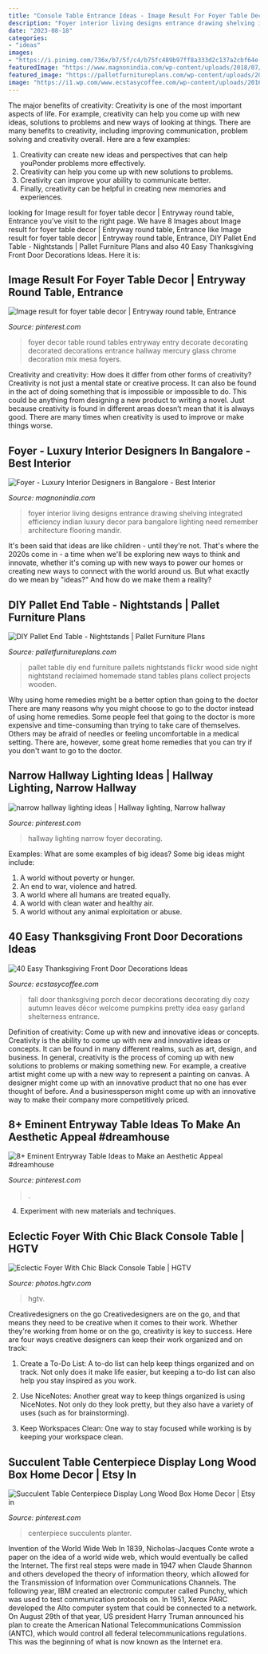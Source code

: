 ```yaml
---
title: "Console Table Entrance Ideas - Image Result For Foyer Table Decor"
description: "Foyer interior living designs entrance drawing shelving integrated efficiency indian luxury decor para bangalore lighting need remember architecture flooring mandir"
date: "2023-08-18"
categories:
- "ideas"
images:
- "https://i.pinimg.com/736x/b7/5f/c4/b75fc489b97ff8a333d2c137a2cbf64e--foyer-table-decor-round-foyer-table.jpg"
featuredImage: "https://www.magnonindia.com/wp-content/uploads/2018/07/Froyer_10.jpg"
featured_image: "https://palletfurnitureplans.com/wp-content/uploads/2014/01/pallet-nightstand-6.jpg"
image: "https://i1.wp.com/www.ecstasycoffee.com/wp-content/uploads/2016/10/Thanksgiving-Front-Door-Decorations-5.jpg"
---
```



The major benefits of creativity:
Creativity is one of the most important aspects of life. For example, creativity can help you come up with new ideas, solutions to problems and new ways of looking at things. There are many benefits to creativity, including improving communication, problem solving and creativity overall. Here are a few examples:
1) Creativity can create new ideas and perspectives that can help youPonder problems more effectively.
2) Creativity can help you come up with new solutions to problems.
3) Creativity can improve your ability to communicate better.
4) Finally, creativity can be helpful in creating new memories and experiences.

	

		
looking for Image result for foyer table decor | Entryway round table, Entrance you've visit to the right page. We have 8 Images about Image result for foyer table decor | Entryway round table, Entrance like Image result for foyer table decor | Entryway round table, Entrance, DIY Pallet End Table - Nightstands | Pallet Furniture Plans and also 40 Easy Thanksgiving Front Door Decorations Ideas. Here it is:
		
    
## Image Result For Foyer Table Decor | Entryway Round Table, Entrance

<img loading=lazy src="https://i.pinimg.com/736x/b7/5f/c4/b75fc489b97ff8a333d2c137a2cbf64e--foyer-table-decor-round-foyer-table.jpg" onerror="this.onerror=null;this.src='https://tse2.mm.bing.net/th?id=OIP.5-ESY7dWFLfWQxYV5ptk-AHaLH&amp;pid=15.1';" alt="Image result for foyer table decor | Entryway round table, Entrance">

_Source: pinterest.com_

>foyer decor table round tables entryway entry decorate decorating decorated decorations entrance hallway mercury glass chrome decoration mix mesa foyers. 

	

Creativity and creativity: How does it differ from other forms of creativity?
Creativity is not just a mental state or creative process. It can also be found in the act of doing something that is impossible or impossible to do. This could be anything from designing a new product to writing a novel. Just because creativity is found in different areas doesn’t mean that it is always good. There are many times when creativity is used to improve or make things worse.

    
## Foyer - Luxury Interior Designers In Bangalore - Best Interior

<img loading=lazy src="https://www.magnonindia.com/wp-content/uploads/2018/07/Froyer_10.jpg" onerror="this.onerror=null;this.src='https://tse1.mm.bing.net/th?id=OIP.DWnfG75eNyUrvgtdOncoDwHaLF&amp;pid=15.1';" alt="Foyer - Luxury Interior Designers in Bangalore - Best Interior">

_Source: magnonindia.com_

>foyer interior living designs entrance drawing shelving integrated efficiency indian luxury decor para bangalore lighting need remember architecture flooring mandir. 

	

It's been said that ideas are like children - until they're not. That's where the 2020s come in - a time when we'll be exploring new ways to think and innovate, whether it's coming up with new ways to power our homes or creating new ways to connect with the world around us. But what exactly do we mean by "ideas?" And how do we make them a reality?

    
## DIY Pallet End Table - Nightstands | Pallet Furniture Plans

<img loading=lazy src="https://palletfurnitureplans.com/wp-content/uploads/2014/01/pallet-nightstand-6.jpg" onerror="this.onerror=null;this.src='https://tse1.mm.bing.net/th?id=OIP.XFPil2BDMcCttUXBRvj8BwHaLG&amp;pid=15.1';" alt="DIY Pallet End Table - Nightstands | Pallet Furniture Plans">

_Source: palletfurnitureplans.com_

>pallet table diy end furniture pallets nightstands flickr wood side night nightstand reclaimed homemade stand tables plans collect projects wooden. 

	

Why using home remedies might be a better option than going to the doctor
There are many reasons why you might choose to go to the doctor instead of using home remedies. Some people feel that going to the doctor is more expensive and time-consuming than trying to take care of themselves. Others may be afraid of needles or feeling uncomfortable in a medical setting. There are, however, some great home remedies that you can try if you don't want to go to the doctor.

    
## Narrow Hallway Lighting Ideas | Hallway Lighting, Narrow Hallway

<img loading=lazy src="https://i.pinimg.com/736x/0e/0b/a5/0e0ba5894de520c15bb936f400644d27--narrow-hallway-lighting-narrow-hallway-ideas.jpg" onerror="this.onerror=null;this.src='https://tse4.mm.bing.net/th?id=OIP.ryOlToRHyAwSiAD8LJMNOQHaLH&amp;pid=15.1';" alt="narrow hallway lighting ideas | Hallway lighting, Narrow hallway">

_Source: pinterest.com_

>hallway lighting narrow foyer decorating. 

	

Examples: What are some examples of big ideas?
Some big ideas might include: 
1. A world without poverty or hunger.
2. An end to war, violence and hatred.
3. A world where all humans are treated equally.
4. A world with clean water and healthy air.
5. A world without any animal exploitation or abuse.

    
## 40 Easy Thanksgiving Front Door Decorations Ideas

<img loading=lazy src="https://i1.wp.com/www.ecstasycoffee.com/wp-content/uploads/2016/10/Thanksgiving-Front-Door-Decorations-5.jpg" onerror="this.onerror=null;this.src='https://tse3.mm.bing.net/th?id=OIP.0HgmT5lZf89iudeMvbTbLAAAAA&amp;pid=15.1';" alt="40 Easy Thanksgiving Front Door Decorations Ideas">

_Source: ecstasycoffee.com_

>fall door thanksgiving porch decor decorations decorating diy cozy autumn leaves décor welcome pumpkins pretty idea easy garland shelterness entrance. 

	

Definition of creativity: Come up with new and innovative ideas or concepts.
Creativity is the ability to come up with new and innovative ideas or concepts. It can be found in many different realms, such as art, design, and business. In general, creativity is the process of coming up with new solutions to problems or making something new. For example, a creative artist might come up with a new way to represent a painting on canvas. A designer might come up with an innovative product that no one has ever thought of before. And a businessperson might come up with an innovative way to make their company more competitively priced.

    
## 8+ Eminent Entryway Table Ideas To Make An Aesthetic Appeal #dreamhouse

<img loading=lazy src="https://i.pinimg.com/736x/6b/ce/be/6bcebe8c1cce5f2579be098f70b3528f.jpg" onerror="this.onerror=null;this.src='https://tse2.mm.bing.net/th?id=OIP.hDmndj26r_j1rgewUB1P-gHaLG&amp;pid=15.1';" alt="8+ Eminent Entryway Table Ideas to Make an Aesthetic Appeal #dreamhouse">

_Source: pinterest.com_

>. 

	

4. Experiment with new materials and techniques.

    
## Eclectic Foyer With Chic Black Console Table | HGTV

<img loading=lazy src="https://hgtvhome.sndimg.com/content/dam/images/hgtv/fullset/2018/6/12/1/FOD18_TerraCotta-Design-Build_Stovall-Main-Floor_6.jpg.rend.hgtvcom.616.924.suffix/1528833657849.jpeg" onerror="this.onerror=null;this.src='https://tse3.mm.bing.net/th?id=OIP.PpV-B34S71q7VRe_6aG3VwHaLH&amp;pid=15.1';" alt="Eclectic Foyer With Chic Black Console Table | HGTV">

_Source: photos.hgtv.com_

>hgtv. 

	

Creativedesigners on the go
Creativedesigners are on the go, and that means they need to be creative when it comes to their work. Whether they're working from home or on the go, creativity is key to success. Here are four ways creative designers can keep their work organized and on track:
1. Create a To-Do List: A to-do list can help keep things organized and on track. Not only does it make life easier, but keeping a to-do list can also help you stay inspired as you work.

2. Use NiceNotes: Another great way to keep things organized is using NiceNotes. Not only do they look pretty, but they also have a variety of uses (such as for brainstorming).

3. Keep Workspaces Clean: One way to stay focused while working is by keeping your workspace clean.

    
## Succulent Table Centerpiece Display Long Wood Box Home Decor | Etsy In

<img loading=lazy src="https://i.pinimg.com/736x/af/99/40/af99403451b6d92872958e3ab9954e19.jpg" onerror="this.onerror=null;this.src='https://tse4.mm.bing.net/th?id=OIP.hOlwc-a9bWU-zBgbL5Lg-wHaLH&amp;pid=15.1';" alt="Succulent Table Centerpiece Display Long Wood Box Home Decor | Etsy in">

_Source: pinterest.com_

>centerpiece succulents planter. 

	

Invention of the World Wide Web
In 1839, Nicholas-Jacques Conte wrote a paper on the idea of a world wide web, which would eventually be called the Internet. The first real steps were made in 1947 when Claude Shannon and others developed the theory of information theory, which allowed for the Transmission of Information over Communications Channels. The following year, IBM created an electronic computer called Punchy, which was used to test communication protocols on. In 1951, Xerox PARC developed the Alto computer system that could be connected to a network. On August 29th of that year, US president Harry Truman announced his plan to create the American National Telecommunications Commission (ANTC), which would control all federal telecommunications regulations. This was the beginning of what is now known as the Internet era.

